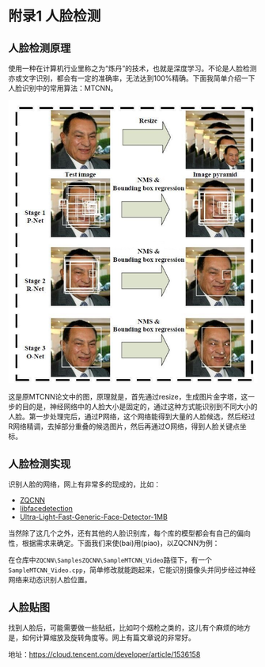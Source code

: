 # 附录1 人脸检测

## 人脸检测原理

使用一种在计算机行业里称之为“炼丹”的技术，也就是深度学习。不论是人脸检测亦或文字识别，都会有一定的准确率，无法达到100%精确。下面我简单介绍一下人脸识别中的常用算法：MTCNN。

![](/assets/img/mtcnn.jpg)

这是原MTCNN论文中的图，原理就是，首先通过resize，生成图片金字塔，这一步的目的是，神经网络中的人脸大小是固定的，通过这种方式能识别到不同大小的人脸。第一步处理完后，通过P网络，这个网络能得到大量的人脸候选，然后经过R网络精调，去掉部分重叠的候选图片，然后再通过O网络，得到人脸关键点坐标。

## 人脸检测实现

识别人脸的网络，网上有非常多的现成的，比如：

- [ZQCNN](https://github.com/zuoqing1988/ZQCNN)
- [libfacedetection](https://github.com/ShiqiYu/libfacedetection)
- [Ultra-Light-Fast-Generic-Face-Detector-1MB](https://github.com/Linzaer/Ultra-Light-Fast-Generic-Face-Detector-1MB)

当然除了这几个之外，还有其他的人脸识别库，每个库的模型都会有自己的偏向性，根据需求来确定。下面我们来使(bai)用(piao)，以ZQCNN为例：

在仓库中`ZQCNN\SamplesZQCNN\SampleMTCNN_Video`路径下，有一个`SampleMTCNN_Video.cpp`，简单修改就能跑起来，它能识别摄像头并同步经过神经网络来动态识别人脸位置。

## 人脸贴图

找到人脸后，可能需要做一些贴纸，比如叼个烟枪之类的，这儿有个麻烦的地方是，如何计算缩放及旋转角度等。网上有篇文章说的非常好。

地址：<https://cloud.tencent.com/developer/article/1536158>
